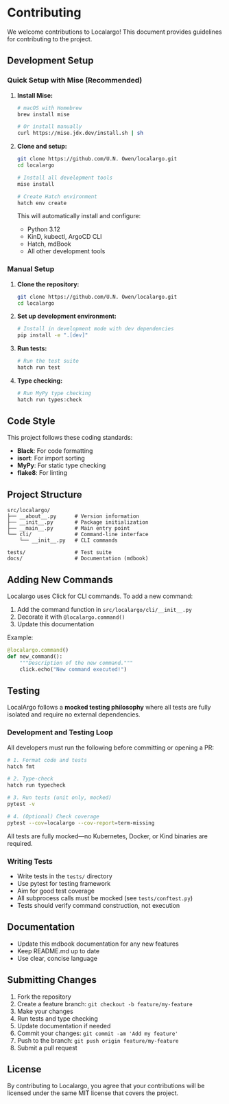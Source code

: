 # Contributing

We welcome contributions to Localargo! This document provides guidelines for contributing to the project.

## Development Setup

### Quick Setup with Mise (Recommended)

1. **Install Mise:**
   ```bash
   # macOS with Homebrew
   brew install mise

   # Or install manually
   curl https://mise.jdx.dev/install.sh | sh
   ```

2. **Clone and setup:**
   ```bash
   git clone https://github.com/U.N. Owen/localargo.git
   cd localargo

   # Install all development tools
   mise install

   # Create Hatch environment
   hatch env create
   ```

   This will automatically install and configure:
   - Python 3.12
   - KinD, kubectl, ArgoCD CLI
   - Hatch, mdBook
   - All other development tools

### Manual Setup

1. **Clone the repository:**
   ```bash
   git clone https://github.com/U.N. Owen/localargo.git
   cd localargo
   ```

2. **Set up development environment:**
   ```bash
   # Install in development mode with dev dependencies
   pip install -e ".[dev]"
   ```

3. **Run tests:**
   ```bash
   # Run the test suite
   hatch run test
   ```

4. **Type checking:**
   ```bash
   # Run MyPy type checking
   hatch run types:check
   ```

## Code Style

This project follows these coding standards:

- **Black**: For code formatting
- **isort**: For import sorting
- **MyPy**: For static type checking
- **flake8**: For linting

## Project Structure

```text
src/localargo/
├── __about__.py      # Version information
├── __init__.py       # Package initialization
├── __main__.py       # Main entry point
└── cli/              # Command-line interface
    └── __init__.py   # CLI commands

tests/                # Test suite
docs/                 # Documentation (mdbook)
```

## Adding New Commands

Localargo uses Click for CLI commands. To add a new command:

1. Add the command function in `src/localargo/cli/__init__.py`
2. Decorate it with `@localargo.command()`
3. Update this documentation

Example:
```python
@localargo.command()
def new_command():
    """Description of the new command."""
    click.echo("New command executed!")
```

## Testing

LocalArgo follows a **mocked testing philosophy** where all tests are fully isolated and require no external dependencies.

### Development and Testing Loop

All developers must run the following before committing or opening a PR:

```bash
# 1. Format code and tests
hatch fmt

# 2. Type-check
hatch run typecheck

# 3. Run tests (unit only, mocked)
pytest -v

# 4. (Optional) Check coverage
pytest --cov=localargo --cov-report=term-missing
```

All tests are fully mocked—no Kubernetes, Docker, or Kind binaries are required.

### Writing Tests

- Write tests in the `tests/` directory
- Use pytest for testing framework
- Aim for good test coverage
- All subprocess calls must be mocked (see `tests/conftest.py`)
- Tests should verify command construction, not execution

## Documentation

- Update this mdbook documentation for any new features
- Keep README.md up to date
- Use clear, concise language

## Submitting Changes

1. Fork the repository
2. Create a feature branch: `git checkout -b feature/my-feature`
3. Make your changes
4. Run tests and type checking
5. Update documentation if needed
6. Commit your changes: `git commit -am 'Add my feature'`
7. Push to the branch: `git push origin feature/my-feature`
8. Submit a pull request

## License

By contributing to Localargo, you agree that your contributions will be licensed under the same MIT license that covers the project.
